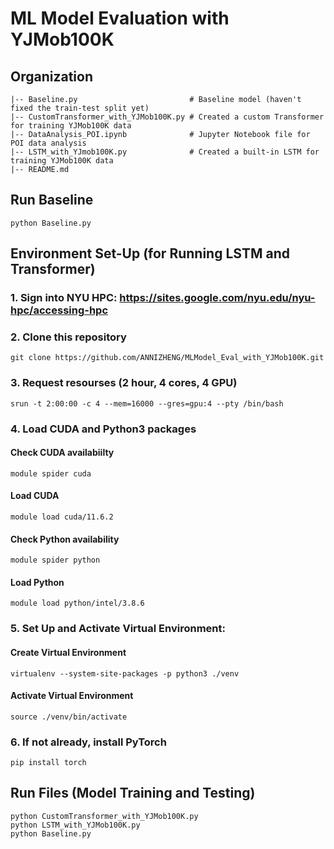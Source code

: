 # ML Model Evaluation with YJMob100K

## Organization

```
|-- Baseline.py                         # Baseline model (haven't fixed the train-test split yet)
|-- CustomTransformer_with_YJMob100K.py # Created a custom Transformer for training YJMob100K data
|-- DataAnalysis_POI.ipynb              # Jupyter Notebook file for POI data analysis
|-- LSTM_with_YJmob100K.py              # Created a built-in LSTM for training YJMob100K data
|-- README.md
```

## Run Baseline

```
python Baseline.py
```

## Environment Set-Up (for Running LSTM and Transformer)

### 1. Sign into NYU HPC: https://sites.google.com/nyu.edu/nyu-hpc/accessing-hpc

### 2. Clone this repository

```
git clone https://github.com/ANNIZHENG/MLModel_Eval_with_YJMob100K.git
```

### 3. Request resourses (2 hour, 4 cores, 4 GPU)

```
srun -t 2:00:00 -c 4 --mem=16000 --gres=gpu:4 --pty /bin/bash
```

### 4. Load CUDA and Python3 packages

#### Check CUDA availabiilty
```
module spider cuda
```

#### Load CUDA
```
module load cuda/11.6.2
```

#### Check Python availability

```
module spider python
```

#### Load Python

```
module load python/intel/3.8.6
```

### 5. Set Up and Activate Virtual Environment: 

#### Create Virtual Environment

```
virtualenv --system-site-packages -p python3 ./venv
```

#### Activate Virtual Environment

```
source ./venv/bin/activate
```

### 6. If not already, install PyTorch

```
pip install torch
```

## Run Files (Model Training and Testing)

```
python CustomTransformer_with_YJMob100K.py 
python LSTM_with_YJMob100K.py
python Baseline.py
```